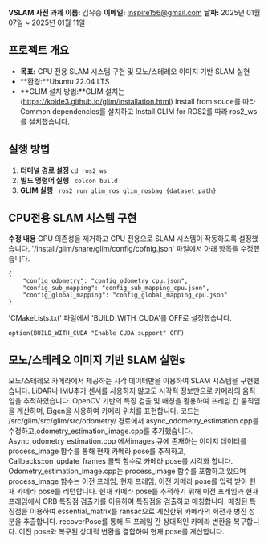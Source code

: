 **VSLAM 사전 과제**
**이름:** 김유승
**이메일:** inspire156@gmail.com
**날짜:** 2025년 01월 07일 ~ 2025년 01월 11일

## 프로젝트 개요
- **목표:** CPU 전용 SLAM 시스템 구현 및 모노/스테레오 이미지 기반 SLAM 실현
- **환경:**Ubuntu 22.04 LTS
- **GLIM 설치 방법:**GLIM 설치는(https://koide3.github.io/glim/installation.html) Install from souce를 따라 Common dependencies를 설치하고 Install GLIM for ROS2를 따라 ros2_ws를 설치했습니다.

## 실행 방법
1. **터미널 경로 설정**
```cd ros2_ws```
2. **빌드 명령어 실행**
``` colcon build```
3. **GLIM 실행**
``` ros2 run glim_ros glim_rosbag {dataset_path}```

## CPU전용 SLAM 시스템 구현
**수정 내용**
GPU 의존성을 제거하고 CPU 전용으로 SLAM 시스템이 작동하도록 설정했습니다.
'/install/glim/share/glim/config/cofnig.json' 파일에서 아래 항목을 수정했습니다.
```
{
    "config_odometry": "config_odometry_cpu.json",
    "config_sub_mapping": "config_sub_mapping_cpu.json",
    "config_global_mapping": "config_global_mapping_cpu.json"
}
```
'CMakeLists.txt' 파일에서 'BUILD_WITH_CUDA'를 OFF로 설정했습니다.
```
option(BUILD_WITH_CUDA "Enable CUDA support" OFF)
```

## 모노/스테레오 이미지 기반 SLAM 실현s
모노/스테레오 카메라에서 제공하는 시각 데이터만을 이용하여 SLAM 시스템을 구현했습니다. LiDAR나 IMU추가 센서를 사용하지 않고도 시각적 정보만으로 카메라의 움직임을 추적하였습니다. OpenCV 기반의 특징 검출 및 매칭을 활용하여 프레임 간 움직임을 계산하며, Eigen을 사용하여 카메라 위치를 표현합니다.
코드는 /src/glim/src/glim/src/odometry/ 경로에서 async_odometry_estimation.cpp를 수정하고,odometry_estimation_image.cpp를 추가했습니다.
Async_odometry_estimation.cpp 에서images 큐에 존재하는 이미지 데이터를 process_image 함수를 통해 현재 카메라 pose를 추적하고, Callbacks::on_update_frames 콜백 함수로 카메라 pose를 시각화 합니다.
Odometry_estimation_image.cpp는 process_image 함수를 포함하고 있으며 process_image 함수는 이전 프레임, 현재 프레임, 이전 카메라 pose를 입력 받아 현재 카메라 pose를 리턴합니다.
현재 카메라 pose를 추적하기 위해 이전 프레임과 현재 프레임에서 ORB 특징점 검출기를 이용하여 특징점을 검출하고 매칭합니다. 매칭된 특징점을 이용하여 essential_matrix를 ransac으로 계산한뒤 카메라의 회전과 병진 성분을 추출합니다. recoverPose를 통해 두 프레임 간 상대적인 카메라 변환을 복구합니다. 이전 pose와 복구된 상대적 변환을 결합하여 현재 pose를 계산합니다.


